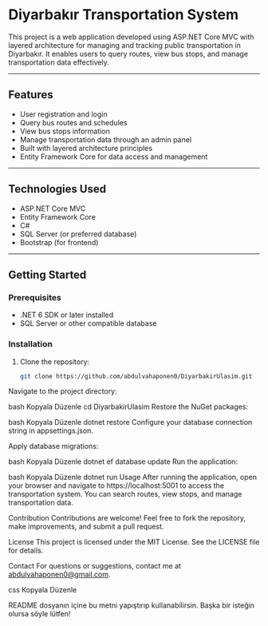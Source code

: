 # Diyarbakır Transportation System

This project is a web application developed using ASP.NET Core MVC with layered architecture for managing and tracking public transportation in Diyarbakır. It enables users to query routes, view bus stops, and manage transportation data effectively.

---

## Features

- User registration and login
- Query bus routes and schedules
- View bus stops information
- Manage transportation data through an admin panel
- Built with layered architecture principles
- Entity Framework Core for data access and management

---

## Technologies Used

- ASP.NET Core MVC
- Entity Framework Core
- C#
- SQL Server (or preferred database)
- Bootstrap (for frontend)

---

## Getting Started

### Prerequisites

- .NET 6 SDK or later installed
- SQL Server or other compatible database

### Installation

1. Clone the repository:

   ```bash
   git clone https://github.com/abdulvahaponen0/DiyarbakirUlasim.git
Navigate to the project directory:

bash
Kopyala
Düzenle
cd DiyarbakirUlasim
Restore the NuGet packages:

bash
Kopyala
Düzenle
dotnet restore
Configure your database connection string in appsettings.json.

Apply database migrations:

bash
Kopyala
Düzenle
dotnet ef database update
Run the application:

bash
Kopyala
Düzenle
dotnet run
Usage
After running the application, open your browser and navigate to https://localhost:5001 to access the transportation system. You can search routes, view stops, and manage transportation data.

Contribution
Contributions are welcome! Feel free to fork the repository, make improvements, and submit a pull request.

License
This project is licensed under the MIT License. See the LICENSE file for details.

Contact
For questions or suggestions, contact me at abdulvahaponen0@gmail.com.

css
Kopyala
Düzenle

README dosyanın içine bu metni yapıştırıp kullanabilirsin. Başka bir isteğin olursa söyle lütfen!
